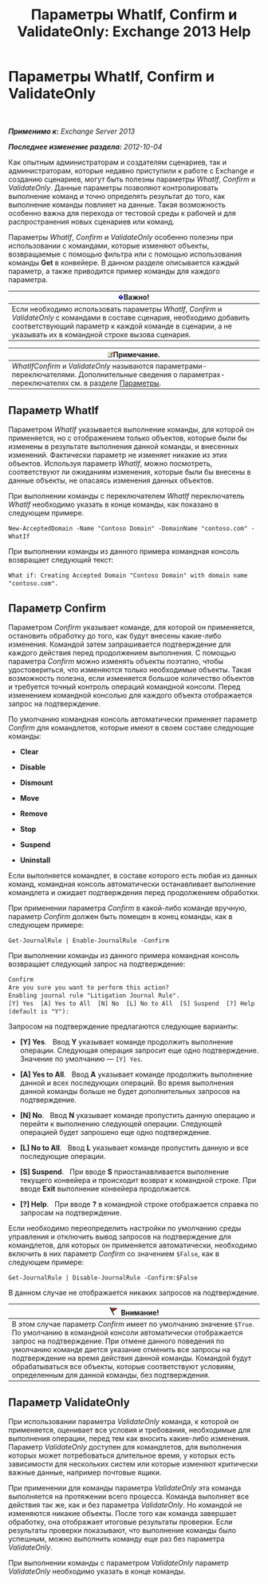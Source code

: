 ﻿---
title: 'Параметры WhatIf, Confirm и ValidateOnly: Exchange 2013 Help'
TOCTitle: Параметры WhatIf, Confirm и ValidateOnly
ms:assetid: a850eea7-431e-49c5-b877-1ebde2a2b48f
ms:mtpsurl: https://technet.microsoft.com/ru-ru/library/Bb124088(v=EXCHG.150)
ms:contentKeyID: 50488825
ms.date: 05/22/2018
mtps_version: v=EXCHG.150
ms.translationtype: MT
---

# Параметры WhatIf, Confirm и ValidateOnly

 

_**Применимо к:** Exchange Server 2013_

_**Последнее изменение раздела:** 2012-10-04_

Как опытным администраторам и создателям сценариев, так и администраторам, которые недавно приступили к работе с Exchange и созданию сценариев, могут быть полезны параметры *WhatIf*, *Confirm* и *ValidateOnly*. Данные параметры позволяют контролировать выполнение команд и точно определять результат до того, как выполнение команды повлияет на данные. Такая возможность особенно важна для перехода от тестовой среды к рабочей и для распространения новых сценариев или команд.

Параметры *WhatIf*, *Confirm* и *ValidateOnly* особенно полезны при использовании с командами, которые изменяют объекты, возвращаемые с помощью фильтра или с помощью использования команды **Get** в конвейере. В данном разделе описывается каждый параметр, а также приводится пример команды для каждого параметра.

<table>
<thead>
<tr class="header">
<th><img src="images/Dd876857.important(EXCHG.150).gif" title="Важно" alt="Важно" />Важно!</th>
</tr>
</thead>
<tbody>
<tr class="odd">
<td>Если необходимо использовать параметры <em>WhatIf</em>, <em>Confirm</em> и <em>ValidateOnly</em> с командами в составе сценария, необходимо добавить соответствующий параметр к каждой команде в сценарии, а не указывать их в командной строке вызова сценария.</td>
</tr>
</tbody>
</table>


<table>
<thead>
<tr class="header">
<th><img src="images/JJ126620.note(EXCHG.150).gif" title="Примечание" alt="Примечание" />Примечание.</th>
</tr>
</thead>
<tbody>
<tr class="odd">
<td><em>WhatIfConfirm</em> и <em>ValidateOnly</em> называются параметрами-переключателями. Дополнительные сведения о параметрах-переключателях см. в разделе <a href="https://technet.microsoft.com/ru-ru/library/bb124388(v=exchg.150)">Параметры</a>.</td>
</tr>
</tbody>
</table>


## Параметр WhatIf

Параметром *WhatIf* указывается выполнение команды, для которой он применяется, но с отображением только объектов, которые были бы изменены в результате выполнения данной команды, и внесенных изменений. Фактически параметр не изменяет никакие из этих объектов. Используя параметр *WhatIf*, можно посмотреть, соответствуют ли ожиданиям изменения, которые были бы внесены в данные объекты, не опасаясь изменения данных объектов.

При выполнении команды с переключателем *WhatIf* переключатель *WhatIf* необходимо указать в конце команды, как показано в следующем примере.

    New-AcceptedDomain -Name "Contoso Domain" -DomainName "contoso.com" -WhatIf 

При выполнении команды из данного примера командная консоль возвращает следующий текст:

    What if: Creating Accepted Domain "Contoso Domain" with domain name "contoso.com".

## Параметр Confirm

Параметром *Confirm* указывает команде, для которой он применяется, остановить обработку до того, как будут внесены какие-либо изменения. Командой затем запрашивается подтверждение для каждого действия перед продолжением выполнения. С помощью параметра *Confirm* можно изменять объекты поэтапно, чтобы удостовериться, что изменяются только необходимые объекты. Такая возможность полезна, если изменяется большое количество объектов и требуется точный контроль операций командной консоли. Перед изменением командной консолью для каждого объекта отображается запрос на подтверждение.

По умолчанию командная консоль автоматически применяет параметр *Confirm* для командлетов, которые имеют в своем составе следующие команды:

  - **Clear**

  - **Disable**

  - **Dismount**

  - **Move**

  - **Remove**

  - **Stop**

  - **Suspend**

  - **Uninstall**

Если выполняется командлет, в составе которого есть любая из данных команд, командная консоль автоматически останавливает выполнение командлета и ожидает подтверждения перед продолжением обработки.

При применении параметра *Confirm* в какой-либо команде вручную, параметр *Confirm* должен быть помещен в конец команды, как в следующем примере:

    Get-JournalRule | Enable-JournalRule -Confirm

При выполнении команды из данного примера командная консоль возвращает следующий запрос на подтверждение:

    Confirm
    Are you sure you want to perform this action?
    Enabling journal rule "Litigation Journal Rule".
    [Y] Yes  [A] Yes to All  [N] No  [L] No to All  [S] Suspend  [?] Help
    (default is "Y"):

Запросом на подтверждение предлагаются следующие варианты:

  - **\[Y\] Yes**.   Ввод **Y** указывает команде продолжить выполнение операции. Следующая операция запросит еще одно подтверждение. Значение по умолчанию — `[Y] Yes`.

  - **\[A\] Yes to All**.   Ввод **A** указывает команде продолжить выполнение данной и всех последующих операций. Во время выполнения данной команды больше не будет дополнительных запросов на подтверждение.

  - **\[N\] No**.   Ввод **N** указывает команде пропустить данную операцию и перейти к выполнению следующей операции. Следующей операцией будет запрошено еще одно подтверждение.

  - **\[L\] No to All**.   Ввод **L** указывает команде пропустить данную и все последующие операции.

  - **\[S\] Suspend**.   При вводе **S** приостанавливается выполнение текущего конвейера и происходит возврат к командной строке. При вводе **Exit** выполнение конвейера продолжается.

  - **\[?\] Help**.   При вводе **?** в командной строке отображается справка по запросам на подтверждение.

Если необходимо переопределить настройки по умолчанию среды управления и отключить вывод запросов на подтверждение для командлетов, для которых он применяется автоматически, необходимо включить в них параметр *Confirm* со значением `$False`, как в следующем примере:

    Get-JournalRule | Disable-JournalRule -Confirm:$False

В данном случае не отображается никаких запросов на подтверждение.

<table>
<thead>
<tr class="header">
<th><img src="images/Dd876857.Caution(EXCHG.150).gif" title="Внимание!" alt="Внимание!" />Внимание!</th>
</tr>
</thead>
<tbody>
<tr class="odd">
<td>В этом случае параметр <em>Confirm</em> имеет по умолчанию значение <code>$True</code>. По умолчанию в командной консоли автоматически отображается запрос на подтверждение. При отмене данного поведения по умолчанию команде дается указание отменить все запросы на подтверждение на время действия данной команды. Командой будут обрабатываться все объекты, которые соответствуют условиям, определенным для данной команды, без подтверждения.</td>
</tr>
</tbody>
</table>


## Параметр ValidateOnly

При использовании параметра *ValidateOnly* команда, к которой он применяется, оценивает все условия и требования, необходимые для выполнения операции, перед тем как вносить какие-либо изменения. Параметр *ValidateOnly* доступен для командлетов, для выполнения которых может потребоваться длительное время, у которых есть зависимости для нескольких систем или которые изменяют критически важные данные, например почтовые ящики.

При применении для команды параметра *ValidateOnly* эта команда выполняется на протяжении всего процесса. Команда выполняет все действия так же, как и без параметра *ValidateOnly*. Но командой не изменяются никакие объекты. После того как команда завершает обработку, она отображает итоговые результаты проверки. Если результаты проверки показывают, что выполнение команды было успешным, можно выполнить команду еще раз без параметра *ValidateOnly*.

При выполнении команды с параметром *ValidateOnly* параметр *ValidateOnly* необходимо указать в конце команды.

